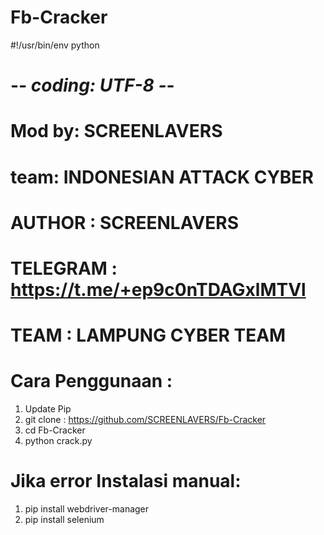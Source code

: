 # Fb-Cracker
#!/usr/bin/env python
# -*- coding: UTF-8 -*-
# Mod by: SCREENLAVERS
# team: INDONESIAN ATTACK CYBER
# AUTHOR : SCREENLAVERS
# TELEGRAM : https://t.me/+ep9c0nTDAGxlMTVl
# TEAM : LAMPUNG CYBER TEAM 

# Cara Penggunaan : 
1. Update Pip
2. git clone : https://github.com/SCREENLAVERS/Fb-Cracker
3. cd Fb-Cracker
4. python crack.py

# Jika error Instalasi manual: 
1. pip install webdriver-manager
2. pip install selenium

